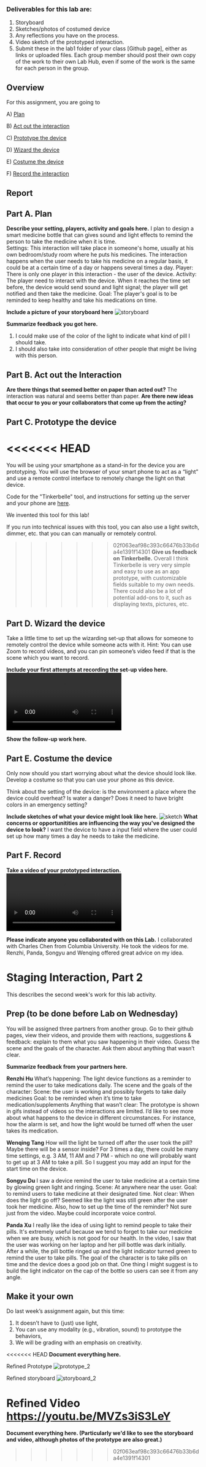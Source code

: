 ### Deliverables for this lab are: 
1. Storyboard
1. Sketches/photos of costumed device
1. Any reflections you have on the process.
1. Video sketch of the prototyped interaction.
1. Submit these in the lab1 folder of your class [Github page], either as links or uploaded files. Each group member should post their own copy of the work to their own Lab Hub, even if some of the work is the same for each person in the group.


## Overview
For this assignment, you are going to 

A) [Plan](#part-a-plan) 

B) [Act out the interaction](#part-b-act-out-the-interaction) 

C) [Prototype the device](#part-c-prototype-the-device)

D) [Wizard the device](#part-d-wizard-the-device) 

E) [Costume the device](#part-e-costume-the-device)

F) [Record the interaction](#part-f-record)

## Report
## Part A. Plan 

**Describe your setting, players, activity and goals here.**
I plan to design a smart medicine bottle that can gives sound and light effects to remind the person to take the medicine when it is time.  
Settings: This interaction will take place in someone's home, usually at his own bedroom/study room where he puts his medicines. The interaction happens when the user needs to take his medicine on a regular basis, it could be at a certain time of a day or happens several times a day. 
Player: There is only one player in this interaction - the user of the device. 
Activity: The player need to interact with the device. When it reaches the time set before, the device would send sound and light signal; the player will get notified and then take the medicine. 
Goal: The player's goal is to be reminded to keep healthy and take his medications on time. 

**Include a picture of your storyboard here**
![storyboard](storyboard.jpg)

**Summarize feedback you got here.**
1. I could make use of the color of the light to indicate what kind of pill I should take.
2. I should also take into consideration of other people that might be living with this person. 

## Part B. Act out the Interaction

**Are there things that seemed better on paper than acted out?**
The interaction was natural and seems better than paper. 
**Are there new ideas that occur to you or your collaborators that come up from the acting?**


## Part C. Prototype the device

<<<<<<< HEAD
=======
You will be using your smartphone as a stand-in for the device you are prototyping. You will use the browser of your smart phone to act as a “light” and use a remote control interface to remotely change the light on that device. 

Code for the "Tinkerbelle" tool, and instructions for setting up the server and your phone are [here](https://github.com/FAR-Lab/tinkerbelle).

We invented this tool for this lab! 

If you run into technical issues with this tool, you can also use a light switch, dimmer, etc. that you can can manually or remotely control.

>>>>>>> 02f063eaf98c393c66476b33b6da4e1391f14301
**Give us feedback on Tinkerbelle.**
Overall I think Tinkerbelle is very very simple and easy to use as an app prototype, with customizable fields suitable to my own needs. There could also be a lot of potential add-ons to it, such as displaying texts, pictures, etc. 
## Part D. Wizard the device
Take a little time to set up the wizarding set-up that allows for someone to remotely control the device while someone acts with it. Hint: You can use Zoom to record videos, and you can pin someone’s video feed if that is the scene which you want to record. 

**Include your first attempts at recording the set-up video here.**
![first-attempt](first_attempt.mov)

**Show the follow-up work here.**

## Part E. Costume the device

Only now should you start worrying about what the device should look like. Develop a costume so that you can use your phone as this device.

Think about the setting of the device: is the environment a place where the device could overheat? Is water a danger? Does it need to have bright colors in an emergency setting?

**Include sketches of what your device might look like here.**
![sketch](sketch.jpg)
**What concerns or opportunitities are influencing the way you've designed the device to look?**
I want the device to have a input field where the user could set up how many times a day he needs to take the medicine.  

## Part F. Record

**Take a video of your prototyped interaction.**
![final-attempt](lab1_final.mov)

**Please indicate anyone you collaborated with on this Lab.**
I collaborated with Charles Chen from Columbia University. He took the videos for me. 
Renzhi, Panda, Songyu and Wenqing offered great advice on my idea. 

# Staging Interaction, Part 2 

This describes the second week's work for this lab activity.


## Prep (to be done before Lab on Wednesday)

You will be assigned three partners from another group. Go to their github pages, view their videos, and provide them with reactions, suggestions & feedback: explain to them what you saw happening in their video. Guess the scene and the goals of the character. Ask them about anything that wasn’t clear. 

**Summarize feedback from your partners here.**

**Renzhi Hu**
What’s happening:
The light device functions as a reminder to remind the user to take medications daily.
The scene and the goals of the character:
Scene: the user is working and possibly forgets to take daily medicines
Goal: to be reminded when it’s time to take medication/supplements
Anything that wasn’t clear:
The prototype is shown in gifs instead of videos so the interactions are limited. I’d like to see more about what happens to the device in different circumstances. For instance, how the alarm is set, and how the light would be turned off when the user takes its medication.

**Wenqing Tang**
How will the light be turned off after the user took the pill? Maybe there will be a sensor inside?
For 3 times a day, there could be many time settings, e.g. 3 AM, 11 AM and 7 PM - which no one will probably want to get up at 3 AM to take a pill. So I suggest you may add an input for the start time on the device.

**Songyu Du**
I saw a device remind the user to take medicine at a certain time by glowing green light and ringing.
Scene: At anywhere near the user.
Goal: to remind users to take medicine at their designated time.
Not clear: When does the light go off? Seemed like the light was still green after the user took her medicine. Also, how to set up the time of the reminder? Not sure just from the video. Maybe could incorporate voice control.

**Panda Xu** 
I really like the idea of using light to remind people to take their pills. It's extremely useful because we tend to forget to take our medicine when we are busy, which is not good for our health. In the video, I saw that the user was working on her laptop and her pill bottle was dark initially. After a while, the pill bottle ringed up and the light indicator turned green to remind the user to take pills. The goal of the character is to take pills on time and the device does a good job on that. One thing I might suggest is to build the light indicator on the cap of the bottle so users can see it from any angle.


## Make it your own

Do last week’s assignment again, but this time: 
1) It doesn’t have to (just) use light, 
2) You can use any modality (e.g., vibration, sound) to prototype the behaviors, 
3) We will be grading with an emphasis on creativity. 

<<<<<<< HEAD
**Document everything here.**

Refined Prototype
![prototype_2](prototype_2.png)

Refined storyboard
![storyboard_2](story_board_2.png)

Refined Video
https://youtu.be/MVZs3iS3LeY
=======
**Document everything here. (Particularly we'd like to see the storyboard and video, although photos of the prototype are also great.)**
>>>>>>> 02f063eaf98c393c66476b33b6da4e1391f14301
